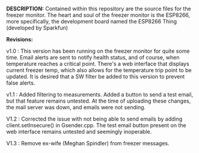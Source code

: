 __DESCRIPTION:__
Contained within this repository are the source files for the freezer monitor.  The heart and soul of the freezer monitor is the ESP8266, more specifically, the development board named the ESP8266 Thing (developed by Sparkfun)

**Revisions:**

v1.0 : This version has been running on the freezer monitor for quite some time.  Email alerts are sent to notify health status, and of course, when temperature reaches a critical point.  There's a web interface that displays current freezer temp, which also allows for the temperature trip point to be updated.  It is desired that a SW filter be added to this version to prevent false alerts.  

v1.1 : Added filtering to measurements.  Added a button to send a test email, but that feature remains untested.  At the time of uploading these changes, the mail server was down, and emails were not sending. 

V1.2 : Corrected the issue with not being able to send emails by adding client.setInsecure() in Gsender.cpp.  The test email button present on the web interface remains untested and seemingly inoperable.  

V1.3 : Remove ex-wife (Meghan Spindler) from freezer messages.  